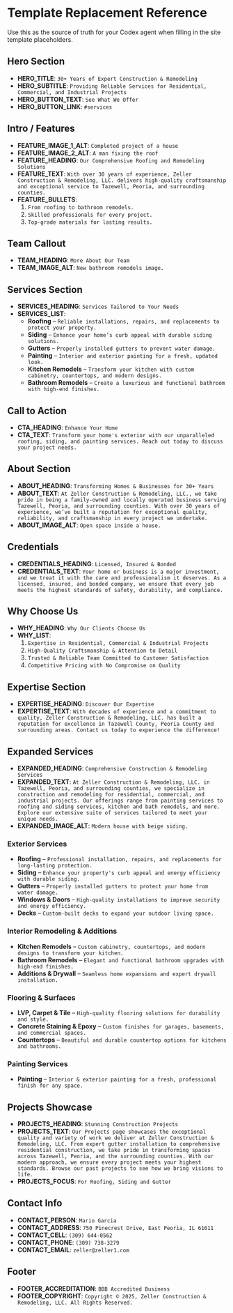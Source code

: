 <!-- agents.md -->

# Template Replacement Reference

Use this as the source of truth for your Codex agent when filling in the site template placeholders.

## Hero Section
- **HERO_TITLE**: `30+ Years of Expert Construction & Remodeling`
- **HERO_SUBTITLE**: `Providing Reliable Services for Residential, Commercial, and Industrial Projects`
- **HERO_BUTTON_TEXT**: `See What We Offer`
- **HERO_BUTTON_LINK**: `#services`

## Intro / Features
- **FEATURE_IMAGE_1_ALT**: `Completed project of a house`
- **FEATURE_IMAGE_2_ALT**: `A man fixing the roof`
- **FEATURE_HEADING**: `Our Comprehensive Roofing and Remodeling Solutions`
- **FEATURE_TEXT**: `With over 30 years of experience, Zeller Construction & Remodeling, LLC. delivers high-quality craftsmanship and exceptional service to Tazewell, Peoria, and surrounding counties.`
- **FEATURE_BULLETS**:
  1. `From roofing to bathroom remodels.`
  2. `Skilled professionals for every project.`
  3. `Top-grade materials for lasting results.`

## Team Callout
- **TEAM_HEADING**: `More About Our Team`
- **TEAM_IMAGE_ALT**: `New bathroom remodels image.`

## Services Section
- **SERVICES_HEADING**: `Services Tailored to Your Needs`
- **SERVICES_LIST**:
  - **Roofing** – `Reliable installations, repairs, and replacements to protect your property.`
  - **Siding** – `Enhance your home’s curb appeal with durable siding solutions.`
  - **Gutters** – `Properly installed gutters to prevent water damage.`
  - **Painting** – `Interior and exterior painting for a fresh, updated look.`
  - **Kitchen Remodels** – `Transform your kitchen with custom cabinetry, countertops, and modern designs.`
  - **Bathroom Remodels** – `Create a luxurious and functional bathroom with high-end finishes.`

## Call to Action
- **CTA_HEADING**: `Enhance Your Home`
- **CTA_TEXT**: `Transform your home's exterior with our unparalleled roofing, siding, and painting services. Reach out today to discuss your project needs.`

## About Section
- **ABOUT_HEADING**: `Transforming Homes & Businesses for 30+ Years`
- **ABOUT_TEXT**: `At Zeller Construction & Remodeling, LLC., we take pride in being a family-owned and locally operated business serving Tazewell, Peoria, and surrounding counties. With over 30 years of experience, we’ve built a reputation for exceptional quality, reliability, and craftsmanship in every project we undertake.`
- **ABOUT_IMAGE_ALT**: `Open space inside a house.`

## Credentials
- **CREDENTIALS_HEADING**: `Licensed, Insured & Bonded`
- **CREDENTIALS_TEXT**: `Your home or business is a major investment, and we treat it with the care and professionalism it deserves. As a licensed, insured, and bonded company, we ensure that every job meets the highest standards of safety, durability, and compliance.`

## Why Choose Us
- **WHY_HEADING**: `Why Our Clients Choose Us`
- **WHY_LIST**:
  1. `Expertise in Residential, Commercial & Industrial Projects`
  2. `High-Quality Craftsmanship & Attention to Detail`
  3. `Trusted & Reliable Team Committed to Customer Satisfaction`
  4. `Competitive Pricing with No Compromise on Quality`

## Expertise Section
- **EXPERTISE_HEADING**: `Discover Our Expertise`
- **EXPERTISE_TEXT**: `With decades of experience and a commitment to quality, Zeller Construction & Remodeling, LLC. has built a reputation for excellence in Tazewell County, Peoria County and surrounding areas. Contact us today to experience the difference!`

## Expanded Services
- **EXPANDED_HEADING**: `Comprehensive Construction & Remodeling Services`
- **EXPANDED_TEXT**: `At Zeller Construction & Remodeling, LLC. in Tazewell, Peoria, and surrounding counties, we specialize in construction and remodeling for residential, commercial, and industrial projects. Our offerings range from painting services to roofing and siding services, kitchen and bath remodels, and more. Explore our extensive suite of services tailored to meet your unique needs.`
- **EXPANDED_IMAGE_ALT**: `Modern house with beige siding.`

### Exterior Services
- **Roofing** – `Professional installation, repairs, and replacements for long-lasting protection.`
- **Siding** – `Enhance your property's curb appeal and energy efficiency with durable siding.`
- **Gutters** – `Properly installed gutters to protect your home from water damage.`
- **Windows & Doors** – `High-quality installations to improve security and energy efficiency.`
- **Decks** – `Custom-built decks to expand your outdoor living space.`

### Interior Remodeling & Additions
- **Kitchen Remodels** – `Custom cabinetry, countertops, and modern designs to transform your kitchen.`
- **Bathroom Remodels** – `Elegant and functional bathroom upgrades with high-end finishes.`
- **Additions & Drywall** – `Seamless home expansions and expert drywall installation.`

### Flooring & Surfaces
- **LVP, Carpet & Tile** – `High-quality flooring solutions for durability and style.`
- **Concrete Staining & Epoxy** – `Custom finishes for garages, basements, and commercial spaces.`
- **Countertops** – `Beautiful and durable countertop options for kitchens and bathrooms.`

### Painting Services
- **Painting** – `Interior & exterior painting for a fresh, professional finish for any space.`

## Projects Showcase
- **PROJECTS_HEADING**: `Stunning Construction Projects`
- **PROJECTS_TEXT**: `Our Projects page showcases the exceptional quality and variety of work we deliver at Zeller Construction & Remodeling, LLC. From expert gutter installation to comprehensive residential construction, we take pride in transforming spaces across Tazewell, Peoria, and the surrounding counties. With our modern approach, we ensure every project meets your highest standards. Browse our past projects to see how we bring visions to life.`
- **PROJECTS_FOCUS**: `For Roofing, Siding and Gutter`

## Contact Info
- **CONTACT_PERSON**: `Mario Garcia`
- **CONTACT_ADDRESS**: `750 Pinecrest Drive, East Peoria, IL 61611`
- **CONTACT_CELL**: `(309) 644-0562`
- **CONTACT_PHONE**: `(309) 738-3279`
- **CONTACT_EMAIL**: `zeller@zeller1.com`

## Footer
- **FOOTER_ACCREDITATION**: `BBB Accredited Business`
- **FOOTER_COPYRIGHT**: `Copyright © 2025, Zeller Construction & Remodeling, LLC. All Rights Reserved.`
